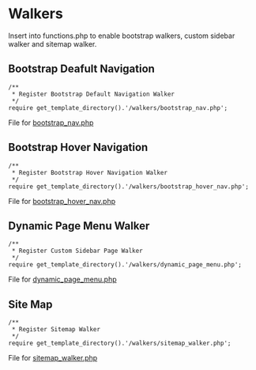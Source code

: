 # Walkers

Insert into functions.php to enable bootstrap walkers, custom sidebar walker and sitemap walker.

## Bootstrap Deafult Navigation
```
/**
 * Register Bootstrap Default Navigation Walker
 */
require get_template_directory().'/walkers/bootstrap_nav.php';
```
File for [bootstrap_nav.php](templates/walkers/bootstrap-nav.md)

## Bootstrap Hover Navigation
```
/**
 * Register Bootstrap Hover Navigation Walker
 */
require get_template_directory().'/walkers/bootstrap_hover_nav.php';
```
File for [bootstrap_hover_nav.php](templates/walkers/bootstrap-hover-nav.md)

## Dynamic Page Menu Walker
```
/**
 * Register Custom Sidebar Page Walker
 */
require get_template_directory().'/walkers/dynamic_page_menu.php';
```
File for [dynamic_page_menu.php](templates/walkers/dynamic-page-menu.md)

## Site Map
```
/**
 * Register Sitemap Walker
 */
require get_template_directory().'/walkers/sitemap_walker.php';
```
File for [sitemap_walker.php](templates/walkers/sitemap-walker.md)
